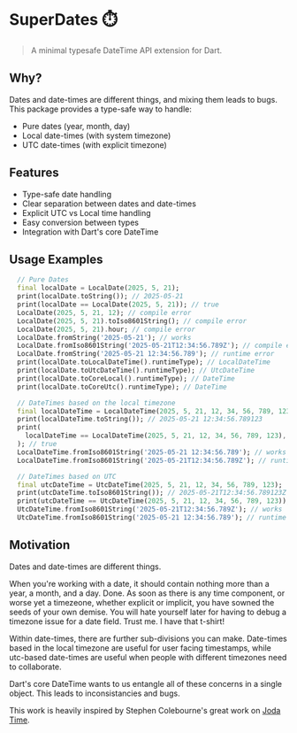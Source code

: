 # SuperDates ⏱️

> A minimal typesafe DateTime API extension for Dart.

## Why?

Dates and date-times are different things, and mixing them leads to bugs. This package provides a type-safe way to handle:
- Pure dates (year, month, day)
- Local date-times (with system timezone)
- UTC date-times (with explicit timezone)

## Features

- Type-safe date handling
- Clear separation between dates and date-times
- Explicit UTC vs Local time handling
- Easy conversion between types
- Integration with Dart's core DateTime

## Usage Examples

```dart
  // Pure Dates
  final localDate = LocalDate(2025, 5, 21);
  print(localDate.toString()); // 2025-05-21
  print(localDate == LocalDate(2025, 5, 21)); // true
  LocalDate(2025, 5, 21, 12); // compile error
  LocalDate(2025, 5, 21).toIso8601String(); // compile error
  LocalDate(2025, 5, 21).hour; // compile error
  LocalDate.fromString('2025-05-21'); // works
  LocalDate.fromIso8601String('2025-05-21T12:34:56.789Z'); // compile error
  LocalDate.fromString('2025-05-21 12:34:56.789'); // runtime error
  print(localDate.toLocalDateTime().runtimeType); // LocalDateTime
  print(localDate.toUtcDateTime().runtimeType); // UtcDateTime
  print(localDate.toCoreLocal().runtimeType); // DateTime
  print(localDate.toCoreUtc().runtimeType); // DateTime

  // DateTimes based on the local timezone
  final localDateTime = LocalDateTime(2025, 5, 21, 12, 34, 56, 789, 123);
  print(localDateTime.toString()); // 2025-05-21 12:34:56.789123
  print(
    localDateTime == LocalDateTime(2025, 5, 21, 12, 34, 56, 789, 123),
  ); // true
  LocalDateTime.fromIso8601String('2025-05-21 12:34:56.789'); // works
  LocalDateTime.fromIso8601String('2025-05-21T12:34:56.789Z'); // runtime error

  // DateTimes based on UTC
  final utcDateTime = UtcDateTime(2025, 5, 21, 12, 34, 56, 789, 123);
  print(utcDateTime.toIso8601String()); // 2025-05-21T12:34:56.789123Z
  print(utcDateTime == UtcDateTime(2025, 5, 21, 12, 34, 56, 789, 123)); // true
  UtcDateTime.fromIso8601String('2025-05-21T12:34:56.789Z'); // works
  UtcDateTime.fromIso8601String('2025-05-21 12:34:56.789'); // runtime error
```

## Motivation
Dates and date-times are different things. 

When you're working with a date, it should contain nothing more than a year, a month, and a day. Done. As soon as there is any time component, or worse yet a timezeone, whether explicit or implicit, you have sowned the seeds of your own demise. You will hate yourself later for having to debug a timezone issue for a date field. Trust me. I have that t-shirt!

Within date-times, there are further sub-divisions you can make. Date-times based in the local timezone are useful for user facing timestamps, while utc-based date-times are useful when people with different timezones need to collaborate.

Dart's core DateTime wants to us entangle all of these concerns in a single object. This leads to inconsistancies and bugs.

This work is heavily inspired by Stephen Colebourne's great work on [Joda Time](https://github.com/JodaOrg/joda-time).
